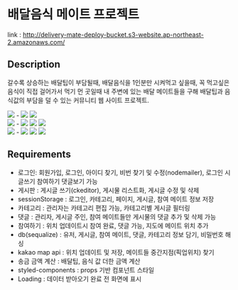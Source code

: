 # 배달음식 메이트 프로젝트
link : http://delivery-mate-deploy-bucket.s3-website.ap-northeast-2.amazonaws.com/
## Description
갈수록 상승하는 배달팁이 부담될때, 배달음식을 1인분만 시켜먹고 싶을때, 꼭 먹고싶은 음식이 직접 걸어가서 먹기 먼 곳일때
내 주변에 있는 배달 메이트들을 구해 배달팁과 음식값의 부담을 덜 수 있는 커뮤니티 웹 사이트 프로젝트.
<div style="disply: flex;">
  <img src="https://img.shields.io/badge/client-000000?style=flat-square&logo=client&logoColor=white"/> -
  <img src="https://img.shields.io/badge/React-61DAFB?style=flat-square&logo=React&logoColor=white"/> 
  <img src="https://img.shields.io/badge/styled-components-DB7093?style=flat-square&logo=styled-components&logoColor=white"/>
</div>
<div style="disply: flex;">
  <img src="https://img.shields.io/badge/server-000000?style=flat-square&logo=server&logoColor=white"/> -
  <img src="https://img.shields.io/badge/Node.js-339933?style=flat-square&logo=Node.js&logoColor=white"/> 
  <img src="https://img.shields.io/badge/Express-000000?style=flat-square&logo=Express&logoColor=white"/>
  <img src="https://img.shields.io/badge/MySQL-4479A1?style=flat-square&logo=MySQL&logoColor=white"/> 
</div>
<div style="disply: flex;">
  <img src="https://img.shields.io/badge/deploy-000000?style=flat-square&logo=deploy&logoColor=white"/> -
  <img src="https://img.shields.io/badge/Amazon S3-569A31?style=flat-square&logo=Amazon S3&logoColor=white"/>
  <img src="https://img.shields.io/badge/Amazon RDS-527FFF?style=flat-square&logo=Amazon RDS&logoColor=white"/>
  <img src="https://img.shields.io/badge/Heroku-430098?style=flat-square&logo=Heroku&logoColor=white"/>
</div>

## Requirements
* 로그인: 회원가입, 로그인, 아이디 찾기, 비번 찾기 및 수정(nodemailer), 로그인 시 글쓰기  참여하기 댓글보기 가능
* 게시판 : 게시글 쓰기(ckeditor), 게시물 리스트화, 게시글 수정 및 삭제
* sessionStorage : 로그인, 카테고리, 페이지, 게시글, 참여 메이트 정보 저장
* 카테고리 : 관리자는 카테고리 편집 가능, 카테고리별 게시글 필터링
* 댓글 : 관리자, 게시글 주인, 참여 메이트들만 게시물의 댓글 추가 및 삭제 가능
* 참여하기 : 위치 업데이트시 참여 완료, 댓글 가능, 지도에 메이트 위치 추가
* db(sequalize) : 유저, 게시글, 참여 메이트, 댓글, 카테고리 정보 담기, 비밀번호 해싱
* kakao map api : 위치 업데이트 및 저장, 메이트들 중간지점(픽업위치) 찾기
* 송금 금액 계산 : 배달팁, 음식 값 더한 금액 계산
* styled-components : props 기반 컴포넌트 스타일
* Loading : 데이터 받아오기 완료 전 화면에 표시
